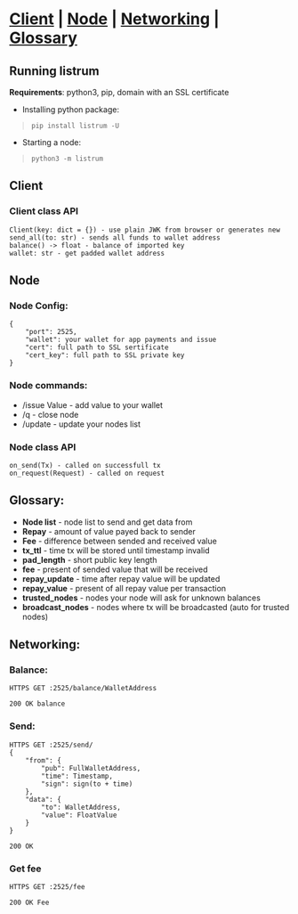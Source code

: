 # [Client](https://github.com/listrum/main#client) | [Node](https://github.com/listrum/main#node) | [Networking](https://github.com/listrum/main#networking) | [Glossary](https://github.com/listrum/main#glossary)
## Running listrum
**Requirements**: python3, pip, domain with an SSL certificate

- Installing python package:
>`pip install listrum -U`

- Starting a node:
>`python3 -m listrum`

## Client

### Client class API
	Client(key: dict = {}) - use plain JWK from browser or generates new
	send_all(to: str) - sends all funds to wallet address
	balance() -> float - balance of imported key
	wallet: str - get padded wallet address

## Node

### Node Config:
	{
		"port": 2525,
		"wallet": your wallet for app payments and issue
		"cert": full path to SSL sertificate
		"cert_key": full path to SSL private key
	}
	
### Node commands:
- /issue Value - add value to your wallet
- /q - close node
- /update - update your nodes list 

### Node class API
	on_send(Tx) - called on successfull tx
	on_request(Request) - called on request

## Glossary:
- **Node list** - node list to send and get data from
- **Repay** - amount of value payed back to sender
- **Fee** - difference between sended and received value
- **tx_ttl** - time tx will be stored until timestamp invalid
- **pad_length** - short public key length
- **fee** - present of sended value that will be received
- **repay_update** - time after repay value will be updated
- **repay_value** - present of all repay value per transaction 
- **trusted_nodes** - nodes your node will ask for unknown balances
- **broadcast_nodes** - nodes where tx will be broadcasted (auto for trusted nodes)


## Networking:

### Balance:
	HTTPS GET :2525/balance/WalletAddress
	
	200 OK balance 

### Send:
	HTTPS GET :2525/send/
	{
		"from": {
			"pub": FullWalletAddress,
			"time": Timestamp,
			"sign": sign(to + time)
		},
		"data": {
			"to": WalletAddress,
			"value": FloatValue
		}
	}
	
	200 OK

### Get fee
	HTTPS GET :2525/fee

	200 OK Fee
